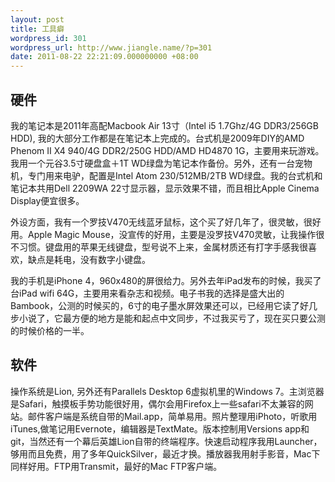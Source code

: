 ```yaml
---
layout: post
title: 工具癖
wordpress_id: 301
wordpress_url: http://www.jiangle.name/?p=301
date: 2011-08-22 22:21:09.000000000 +08:00
---
```

<h2>硬件</h2>
<p>我的笔记本是2011年高配Macbook Air 13寸（Intel i5 1.7Ghz/4G DDR3/256GB HDD), 我的大部分工作都是在笔记本上完成的。台式机是2009年DIY的AMD Phenom II X4 940/4G DDR2/250G HDD/AMD HD4870 1G，主要用来玩游戏。我用一个元谷3.5寸硬盘盒＋1T WD绿盘为笔记本作备份。另外，还有一台宠物机，专门用来电驴，配置是Intel Atom 230/512MB/2TB WD绿盘。我的台式机和笔记本共用Dell 2209WA 22寸显示器，显示效果不错，而且相比Apple Cinema Display便宜很多。</p>
<p>外设方面，我有一个罗技V470无线蓝牙鼠标，这个买了好几年了，很灵敏，很好用。Apple Magic Mouse，没宣传的好用，主要是没罗技V470灵敏，让我操作很不习惯。键盘用的苹果无线键盘，型号说不上来，金属材质还有打字手感我很喜欢，缺点是耗电，没有数字小键盘。</p>
<p>我的手机是iPhone 4，960x480的屏很给力。另外去年iPad发布的时候，我买了台iPad wifi 64G，主要用来看杂志和视频。电子书我的选择是盛大出的Bambook，公测的时候买的，6寸的电子墨水屏效果还可以，已经用它读了好几步小说了，它最方便的地方是能和起点中文同步，不过我买亏了，现在买只要公测的时候价格的一半。</p>
<h2>软件</h2>
<p>操作系统是Lion, 另外还有Parallels Desktop 6虚拟机里的Windows 7。主浏览器是Safari，触摸板手势功能很好用，偶尔会用Firefox上一些safari不太兼容的网站。邮件客户端是系统自带的Mail.app，简单易用。照片整理用iPhoto，听歌用iTunes,做笔记用Evernote，编辑器是TextMate。版本控制用Versions app和 git，当然还有一个幕后英雄Lion自带的终端程序。快速启动程序我用Launcher，够用而且免费，用了多年QuickSilver，最近才换。播放器我用射手影音，Mac下同样好用。FTP用Transmit，最好的Mac FTP客户端。</p>
<p> </p>
